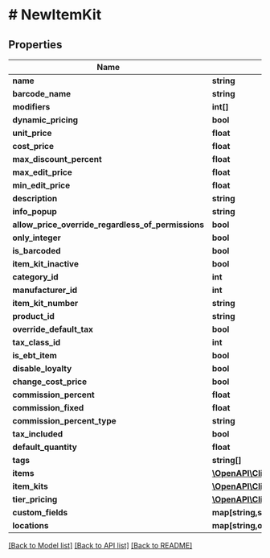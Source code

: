 # # NewItemKit

## Properties

Name | Type | Description | Notes
------------ | ------------- | ------------- | -------------
**name** | **string** |  | [optional] 
**barcode_name** | **string** |  | [optional] 
**modifiers** | **int[]** |  | [optional] 
**dynamic_pricing** | **bool** |  | [optional] 
**unit_price** | **float** |  | [optional] 
**cost_price** | **float** |  | [optional] 
**max_discount_percent** | **float** |  | [optional] 
**max_edit_price** | **float** |  | [optional] 
**min_edit_price** | **float** |  | [optional] 
**description** | **string** |  | [optional] 
**info_popup** | **string** |  | [optional] 
**allow_price_override_regardless_of_permissions** | **bool** |  | [optional] 
**only_integer** | **bool** |  | [optional] 
**is_barcoded** | **bool** |  | [optional] 
**item_kit_inactive** | **bool** |  | [optional] 
**category_id** | **int** |  | [optional] 
**manufacturer_id** | **int** |  | [optional] 
**item_kit_number** | **string** |  | [optional] 
**product_id** | **string** |  | [optional] 
**override_default_tax** | **bool** |  | [optional] 
**tax_class_id** | **int** |  | [optional] 
**is_ebt_item** | **bool** |  | [optional] 
**disable_loyalty** | **bool** |  | [optional] 
**change_cost_price** | **bool** |  | [optional] 
**commission_percent** | **float** |  | [optional] 
**commission_fixed** | **float** |  | [optional] 
**commission_percent_type** | **string** |  | [optional] 
**tax_included** | **bool** |  | [optional] 
**default_quantity** | **float** |  | [optional] 
**tags** | **string[]** |  | [optional] 
**items** | [**\OpenAPI\Client\Model\ItemKitItem[]**](ItemKitItem.md) |  | [optional] 
**item_kits** | [**\OpenAPI\Client\Model\ItemKitItemKit[]**](ItemKitItemKit.md) |  | [optional] 
**tier_pricing** | [**\OpenAPI\Client\Model\TierPricing[]**](TierPricing.md) |  | [optional] 
**custom_fields** | **map[string,string]** |  | [optional] 
**locations** | **map[string,object]** |  | [optional] 

[[Back to Model list]](../../README.md#documentation-for-models) [[Back to API list]](../../README.md#documentation-for-api-endpoints) [[Back to README]](../../README.md)


